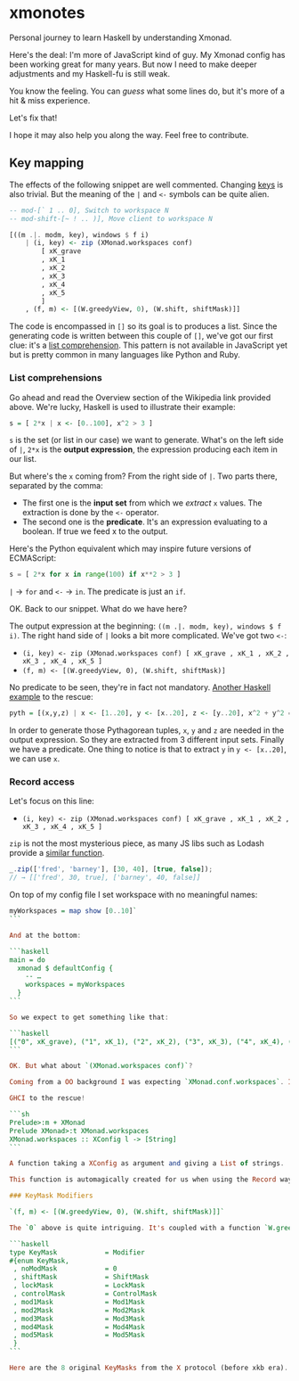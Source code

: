 # xmonotes

Personal journey to learn Haskell by understanding Xmonad.

Here's the deal: I'm more of JavaScript kind of guy. My Xmonad config has been working great for many years.
But now I need to make deeper adjustments and my Haskell-fu is still weak.

You know the feeling. You can *guess* what some lines do, but it's more of a hit & miss experience.

Let's fix that!

I hope it may also help you along the way. Feel free to contribute.

## Key mapping

The effects of the following snippet are well commented.
Changing [keys](https://github.com/Delapouite/xkb-walkthrough) is also trivial. But the meaning of the `|` and `<-` symbols can be quite alien.

```haskell
-- mod-[` 1 .. 0], Switch to workspace N
-- mod-shift-[~ ! .. )], Move client to workspace N

[((m .|. modm, key), windows $ f i)
    | (i, key) <- zip (XMonad.workspaces conf)
        [ xK_grave
        , xK_1
        , xK_2
        , xK_3
        , xK_4
        , xK_5
        ]
    , (f, m) <- [(W.greedyView, 0), (W.shift, shiftMask)]]
```

The code is encompassed in `[]` so its goal is to produces a list.  Since the
generating code is written between this couple of `[]`, we've got our first
clue: it's a [list comprehension](https://en.wikipedia.org/wiki/List_comprehension).
This pattern is not available in JavaScript yet but is pretty common in many languages like
Python and Ruby.

### List comprehensions

Go ahead and read the Overview section of the Wikipedia link provided above.
We're lucky, Haskell is used to illustrate their example:

```haskell
s = [ 2*x | x <- [0..100], x^2 > 3 ]
```

`s` is the set (or list in our case) we want to generate. What's on the left side of `|`, `2*x` is the **output expression**, the expression producing each item in our list.

But where's the `x` coming from? From the right side of `|`. Two parts there, separated by the comma:
- The first one is the **input set** from which we *extract* `x` values.
The extraction is done by the `<-` operator.
- The second one is the **predicate**. It's an expression evaluating to a boolean. If true we feed x to the output.

Here's the Python equivalent which may inspire future versions of ECMAScript:

```python
s = [ 2*x for x in range(100) if x**2 > 3 ]
```

`|` → `for` and `<-` → `in`. The predicate is just an `if`.

OK. Back to our snippet. What do we have here?

The output expression at the beginning: `((m .|. modm, key), windows $ f i)`.
The right hand side of `|` looks a bit more complicated. We've got two `<-`:
- `(i, key) <- zip (XMonad.workspaces conf) [ xK_grave , xK_1 , xK_2 , xK_3 , xK_4 , xK_5 ]`
- `(f, m) <- [(W.greedyView, 0), (W.shift, shiftMask)]`

No predicate to be seen, they're in fact not mandatory. [Another Haskell example](https://en.wikipedia.org/wiki/Comparison_of_programming_languages_(list_comprehension)) to the rescue:

```haskell
pyth = [(x,y,z) | x <- [1..20], y <- [x..20], z <- [y..20], x^2 + y^2 == z^2]
```

In order to generate those Pythagorean tuples, `x`, `y` and `z` are needed in the output expression. So they are extracted from 3 different input sets. Finally we have a predicate.
One thing to notice is that to extract `y` in `y <- [x..20]`, we can use `x`.

### Record access

Let's focus on this line:

- `(i, key) <- zip (XMonad.workspaces conf) [ xK_grave , xK_1 , xK_2 , xK_3 , xK_4 , xK_5 ]`

`zip` is not the most mysterious piece, as many JS libs such as Lodash provide a [similar function](https://lodash.com/docs#zip).

```js
_.zip(['fred', 'barney'], [30, 40], [true, false]);
// → [['fred', 30, true], ['barney', 40, false]]
```

On top of my config file I set workspace with no meaningful names:

````haskell
myWorkspaces = map show [0..10]`
```

And at the bottom:

```haskell
main = do
  xmonad $ defaultConfig {
    -- …
    workspaces = myWorkspaces
  }
```

So we expect to get something like that:

```haskell
[("0", xK_grave), ("1", xK_1), ("2", xK_2), ("3", xK_3), ("4", xK_4), ("5", xK_5)]
```

OK. But what about `(XMonad.workspaces conf)`?

Coming from a OO background I was expecting `XMonad.conf.workspaces`. I tried to `grep` the whole XMonad code without any success on where the magic could happen.

GHCI to the rescue!

```sh
Prelude>:m + XMonad
Prelude XMonad>:t XMonad.workspaces
XMonad.workspaces :: XConfig l -> [String]
```

A function taking a XConfig as argument and giving a List of strings.

This function is automagically created for us when using the Record way to declare data types as described in this chapter of [LYHGG](http://learnyouahaskell.com/making-our-own-types-and-typeclasses#record-syntax). It is attached to XMonad by the game of re-exports.

### KeyMask Modifiers

`(f, m) <- [(W.greedyView, 0), (W.shift, shiftMask)]]`

The `0` above is quite intriguing. It's coupled with a function `W.greedyView`. In the other tuple of the list, the function `W.shift` is this time coupled with an explicit `shiftMask`. What could be the real name of the `0` mask? Let's visit the `Grawphics.X11` module which is needed by XMonad. This [Types.hs file](https://github.com/xmonad/X11/blob/master/Graphics/X11/Types.hsc) has an interesting part:

```haskell
type KeyMask            = Modifier
#{enum KeyMask,
 , noModMask            = 0
 , shiftMask            = ShiftMask
 , lockMask             = LockMask
 , controlMask          = ControlMask
 , mod1Mask             = Mod1Mask
 , mod2Mask             = Mod2Mask
 , mod3Mask             = Mod3Mask
 , mod4Mask             = Mod4Mask
 , mod5Mask             = Mod5Mask
 }
```

Here are the 8 original KeyMasks from the X protocol (before xkb era). `0` is just a shorter way to write `noModMask`. `shiftMask` could have been written `1` but the result would have been even harder to decipher. Those masks are then used in a OR bitwise operation with the `.|.` operator.

